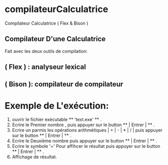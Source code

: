 # compilateurCalculatrice
Compilateur Calculatrice ( Flex &amp; Bison ) 

## Compilateur D'une Calculatrice 
Fait avec les deux outils de compilation:
## ( Flex ) : analyseur lexical
## ( Bison ): compilateur de compilateur 

# Exemple de L'exécution:
1.  ouvrir le fichier exécutable  ** 'text.exe' ** .
2.  Ecrire le Premier nombre , puis appuyer  sur le button  ** | Entrer | ** .
3.  Ecrire un parmis les opérations arithmétiques  | + | - | * | / | puis appuyer  sur le button  ** | Entrer | ** .
4.  Ecrire le Deuxième nombre puis appuyer  sur le button  ** | Entrer | ** .
5.  Ecrire le symbole '=' Pour affihcer le résultat  puis appuyer  sur le button  ** | Entrer | ** .
6.  Affichage de résultat.
